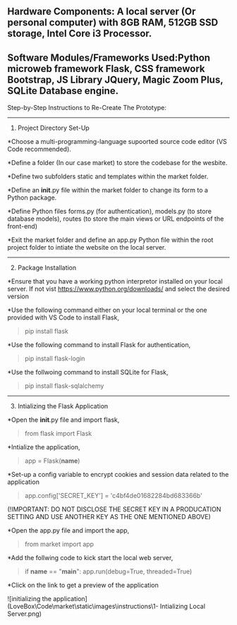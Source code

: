 Hardware Components: A local server (Or personal computer) with 8GB RAM, 512GB SSD storage, Intel Core i3 Processor.
-------------------------------------------------------------------------------------------------------------------------------------------------------
Software Modules/Frameworks Used:Python microweb framework Flask, CSS framework Bootstrap, JS Library JQuery, Magic Zoom Plus, SQLite Database engine.
--------------------------------------------------------------------------------------------------------------------------------------------------------

Step-by-Step Instructions to Re-Create The Prototype:

---------------------------------------------------------------------------------------------------------------------------------------------------------------
1. Project Directory Set-Up

*Choose a multi-programming-language supoorted source code editor (VS Code recommended).

*Define a folder (In our case market) to store the codebase for the wesbite.

*Define two subfolders static and templates within the market folder.

*Define an __init__.py file within the market folder to change its form to a Python package.

*Define Python files forms.py (for authentication), models.py (to store database models), routes (to store the main views or URL endpoints of the front-end)

*Exit the market folder and define an app.py Python file within the root project folder to intiate the website on the local server.

---------------------------------------------------------------------------------------------------------------------------------------------------------------

2. Package Installation

*Ensure that you have a working python interpretor installed on your local server. If not vist https://www.python.org/downloads/ and select the desired version

*Use the following command either on your local terminal or the one provided with VS Code to install Flask,
>pip install flask

*Use the following command to install Flask for authentication,
>pip install flask-login

*Use the follwoing command to install SQLite for Flask,
>pip install flask-sqlalchemy

---------------------------------------------------------------------------------------------------------------------------------------------------------------

3. Intializing the Flask Application

*Open the __init__.py file and import flask,
>from flask import Flask

*Intialize the application,
>app = Flask(__name__)

*Set-up a config variable to encrypt cookies and session data related to the application
>app.config['SECRET_KEY'] = 'c4bf4de01682284bd683366b' 

(!IMPORTANT: DO NOT DISCLOSE THE SECRET KEY IN A PRODUCATION SETTING AND USE ANOTHER KEY AS THE ONE MENTIONED ABOVE)

*Open the app.py file and import the app,
>from market import app

*Add the follwing code to kick start the local web server,

>if __name__ == "__main__":
>    app.run(debug=True, threaded=True)

*Click on the link to get a preview of the application

![initializing the application](LoveBox\Code\market\static\images\instructions\1- Intializing Local Server.png)
